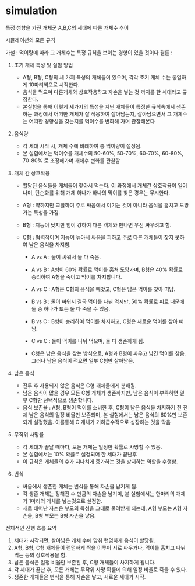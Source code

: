 # simulation
특정 성향을 가진 개체군 A,B,C의 세대에 따른 개체수 추이

시뮬레이션의 모든 규칙

가설 : 먹이량에 따라 그 개체수는 특정 규칙을 보이는 경향이 있을 것이다
결론 : 

1. 초기 개체 특성 및 실험 방법
   - A형, B형, C형의 세 가지 특성의 개체들이 있으며, 각각 초기 개체 수는 동일하게 10마리씩으로 시작한다. 
   - 음식을 먹으며 다른개체와 상호작용하고 자손을 낳는 것 까지를 한 세대라고 규정한다.
   - 본실험을 통해 이렇게 세가지의 특성을 지닌 개체들이 특정한 규칙속에서 생존하는 과정에서 어떠한 개체가 잘 적응하여 살아남는지, 살아남으면서 그 개체수는 어떠한 경향성을 갖는지를 
      먹이수를 변화해 가며 관찰해본다

2. 음식량
   - 각 세대 시작 시, 개체 수에 비례하여 총 먹이량이 설정됨.
   - 본 실험에서는 먹이수를 개체수의 50-60%, 50-70%, 60-70%, 60-80%, 70-80% 로 조정해가며 개체수 변화를 관찰함

3. 개체 간 상호작용
   - 할당된 음식들을 개체들이 찾아서 먹는다. 이 과정에서 개체간 상호작용이 일어나며, 단순화를 위해 개체 하나가 하나의 먹이를 찾은 경우는 무시한다.
 
   - A형 : 약하지만 교활하여 주로 싸움에서 이기는 것이 아니라 음식을 훔치고 도망가는 특성을 가짐.
   - B형 : 지능이 낮지만 힘이 강하여 다른 객체와 만나면 우선 싸우려고 함.
   - C형 : 협력적이며 지능이 높아서 싸움을 피하고 주로 다른 개체들이 찾지 못하여 남은 음식을 차지함.

     - A vs A : 둘이 싸워서 둘 다 죽음.
     - A vs B : A형이 60% 확률로 먹이를 훔쳐 도망가며, B형은 40% 확률로 승리하여 A형을 죽이고 먹이를 차지합니다.
     - A vs C : A형은 C형의 음식을 빼앗고, C형은 남은 먹이를 찾아 떠남.
     - B vs B : 둘이 싸워서 결국 먹이를 나눠 먹지만, 50% 확률로 피로 때문에 둘 중 하나가 또는 둘 다 죽을 수 있음.
     - B vs C : B형이 승리하여 먹이를 차지하고, C형은 새로운 먹이를 찾아 떠남.
     - C vs C : 둘이 먹이를 나눠 먹으며, 둘 다 생존하게 됨.

     - C형은 남은 음식을 찾는 방식으로, A형과 B형이 싸우고 남긴 먹이를 찾음. 그러나 남은 음식이 적으면 일부 C형만 살아남음.

4. 남은 음식
   - 전투 후 사용되지 않은 음식은 C형 개체들에게 분배됨.
   - 남은 음식이 많을 경우 모든 C형 개체가 생존하지만, 남은 음식이 부족하면 일부 C형만 선택적으로 생존합니다.
   - 음식 보존율 : A형, B형이 먹이를 소비한 후, C형이 남은 음식을 차지하기 전 전체 남은 음식의 일정 비율만 보존되며, 본 실험에서는 남은 음식의 60%만 보존되게 설정했음. 이를통해 C 개체가 기하급수적으로 성장하는 것을 막음


5. 무작위 사망률
   - 각 세대가 끝날 때마다, 모든 개체는 일정한 확률로 사망할 수 있음.
   - 본 실험에서는 10% 확률로 설정되어 한 세대가 끝난후 
   - 이 규칙은 개체들의 수가 지나치게 증가하는 것을 방지하는 역할을 수행함.

6. 번식
   - 싸움에서 생존한 개체는 번식을 통해 자손을 남기게 됨.
   - 각 생존 개체는 정해진 수 만큼의 자손을 남기며, 본 실험에서는 한마리의 개체가 1마리의 개체를 낳는것으로 설정함.
   - 새로 태어난 자손은 부모의 특성을 그대로 물려받게 되는데, A형 부모는 A형 자손을, B형 부모는 B형 자손을 낳음.

전체적인 진행 흐름 요약
1. 세대가 시작되면, 살아남은 개체 수에 맞춰 랜덤하게 음식이 할당됨.
2. A형, B형, C형 개체들이 랜덤하게 짝을 이루어 서로 싸우거나, 먹이를 훔치고 나눠 먹는 등의 상호작용을 함.
3. 남은 음식은 일정 비율만 보존된 후, C형 개체들이 차지하게 됩니다.
4. 각 세대가 끝난 후, 모든 개체는 무작위 사망 확률에 의해 일정 비율로 죽을 수 있다.
5. 생존한 개체들은 번식을 통해 자손을 낳고, 새로운 세대가 시작.
